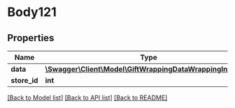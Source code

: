 # Body121

## Properties
Name | Type | Description | Notes
------------ | ------------- | ------------- | -------------
**data** | [**\Swagger\Client\Model\GiftWrappingDataWrappingInterface**](GiftWrappingDataWrappingInterface.md) |  | 
**store_id** | **int** |  | [optional] 

[[Back to Model list]](../README.md#documentation-for-models) [[Back to API list]](../README.md#documentation-for-api-endpoints) [[Back to README]](../README.md)


